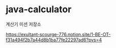 # java-calculator

계산기 미션 저장소

https://exultant-scourge-776.notion.site/1-BE-OT-f31a494f2b7a44d8b1ba77fe22297ad6?pvs=4
